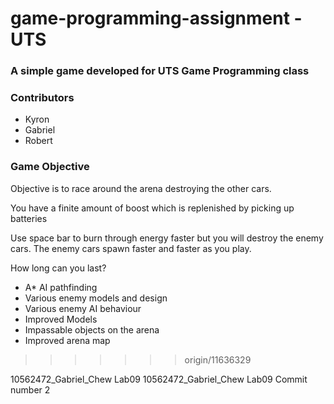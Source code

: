 # game-programming-assignment - UTS

### A simple game developed for UTS Game Programming class

### Contributors
 - Kyron
 - Gabriel
 - Robert

### Game Objective

Objective is to race around the arena destroying the other cars. 

You have a finite amount of boost which is replenished by picking up batteries

Use space bar to burn through energy faster but you will destroy the enemy cars. The enemy cars spawn faster and faster as you play.

How long can you last?





 - A* AI pathfinding
 - Various enemy models and design
 - Various enemy AI behaviour
 - Improved Models
 - Impassable objects on the arena
 - Improved arena map
>>>>>>> origin/11636329


10562472_Gabriel_Chew Lab09
10562472_Gabriel_Chew Lab09 Commit number 2
